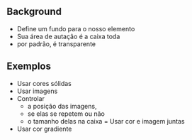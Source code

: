 ## Background

- Define um fundo para o nosso elemento
- Sua área de autação é a caixa toda
- por padrão, é transparente

## Exemplos

- Usar cores sólidas
- Usar imagens
- Controlar 
    - a posição das imagens,
    - se elas se repetem ou não
    - o tamanho delas na caixa
= Usar cor e imagem juntas
- Usar cor gradiente

